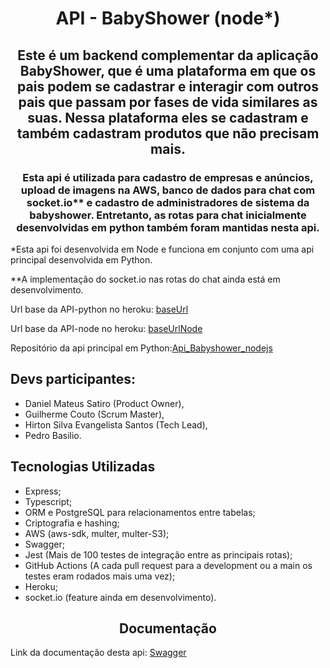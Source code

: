 <h1 align="center">API - BabyShower (node*)</h1>

<h2 align="center">Este é um backend complementar da aplicação BabyShower, que é uma plataforma em que os pais podem se cadastrar e interagir com outros pais que passam por fases de vida similares as suas. Nessa plataforma eles se cadastram e também cadastram produtos que não precisam mais.</h2>
<h3 align="center">Esta api é utilizada para cadastro de empresas e anúncios, upload de imagens na AWS, banco de dados para chat com socket.io** e cadastro de administradores de sistema da babyshower. Entretanto, as rotas para chat inicialmente desenvolvidas em python também foram mantidas nesta api.</h2>

\*Esta api foi desenvolvida em Node e funciona em conjunto com uma api principal desenvolvida em Python.

\*\*A implementação do socket.io nas rotas do chat ainda está em desenvolvimento.

Url base da API-python no heroku: [baseUrl](https://share-babyshower.herokuapp.com/api)

Url base da API-node no heroku: [baseUrlNode](https://share-babyshower-node.herokuapp.com)

Repositório da api principal em Python:[Api_Babyshower_nodejs](https://github.com/danielmsatiro/babyshower)

## Devs participantes:

- Daniel Mateus Satiro (Product Owner),
- Guilherme Couto (Scrum Master),
- Hirton Silva Evangelista Santos (Tech Lead),
- Pedro Basilio.

## Tecnologias Utilizadas

- Express;
- Typescript;
- ORM e PostgreSQL para relacionamentos entre tabelas;
- Criptografia e hashing;
- AWS (aws-sdk, multer, multer-S3);
- Swagger;
- Jest (Mais de 100 testes de integração entre as principais rotas);
- GitHub Actions (A cada pull request para a development ou a main os testes eram rodados mais uma vez);
- Heroku;
- socket.io (feature ainda em desenvolvimento).

<h2 align="center">Documentação</h2>

Link da documentação desta api: [Swagger](https://share-babyshower-node.herokuapp.com/api-documentation)

